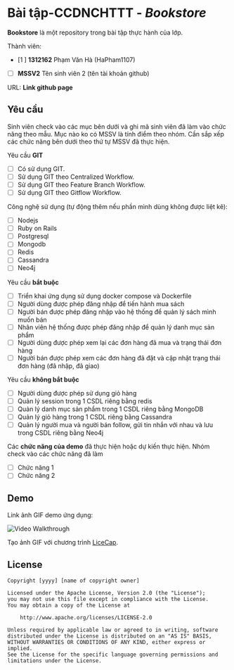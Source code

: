 ﻿# Bài tập-CCDNCHTTT - *Bookstore*

**Bookstore** là một repository trong bài tập thực hành của lớp.

Thành viên:
* [1 ] **1312162** Phạm Văn Hà (HaPham1107)
* [ ] **MSSV2** Tên sinh viên 2 (tên tài khoản github)

URL: **Link github page**

## Yêu cầu

Sinh viên check vào các mục bên dưới và ghi mã sinh viên đã làm vào chức năng theo mẫu. Mục nào ko có MSSV là tính điểm theo nhóm. Cần sắp xếp các chức năng bên dưới theo thứ tự MSSV đã thực hiện.

Yêu cầu **GIT**
* [ ] Có sử dụng GIT.
* [ ] Sử dụng GIT theo Centralized Workflow.
* [ ] Sử dụng GIT theo Feature Branch Workflow.
* [ ] Sử dụng GIT theo Gitflow Workflow.

Công nghệ sử dụng (tự động thêm nếu phần mình dùng không được liệt kê):
* [ ] Nodejs
* [ ] Ruby on Rails
* [ ] Postgresql
* [ ] Mongodb
* [ ] Redis
* [ ] Cassandra
* [ ] Neo4j

Yêu cầu **bắt buộc**
* [ ] Triển khai ứng dụng sử dụng docker compose và Dockerfile
* [ ] Người dùng được phép đăng nhập để tiến hành mua sách
* [ ] Người bán được phép đăng nhập vào hệ thống để quản lý sách mình muốn bán
* [ ] Nhân viên hệ thống được phép đăng nhập để quản lý danh mục sản phẩm
* [ ] Người dùng được phép xem lại các đơn hàng đã mua và trạng thái đơn hàng
* [ ] Người bán được phép xem các đơn hàng đã đặt và cập nhật trạng thái đơn hàng (đã nhập, đã giao)

Yêu cầu **không bắt buộc**
* [ ] Người dùng được phép sử dụng giỏ hàng
* [ ] Quản lý session trong 1 CSDL riêng bằng redis
* [ ] Quản lý danh mục sản phẩm trong 1 CSDL riêng bằng MongoDB
* [ ] Quản lý giỏ hàng trong 1 CSDL riêng bằng Cassandra
* [ ] Quản lý người mua và người bán follow, gửi tin nhắn với nhau và lưu trong CSDL riêng bằng Neo4j

Các **chức năng của demo** đã thực hiện hoặc dự kiến thực hiện. Nhóm check vào các chức năng đã làm
* [ ] Chức năng 1
* [ ] Chức năng 2

## Demo

Link ảnh GIF demo ứng dụng:

![Video Walkthrough](demo.gif)

Tạo ảnh GIF với chương trình [LiceCap](http://www.cockos.com/licecap/).


## License

    Copyright [yyyy] [name of copyright owner]

    Licensed under the Apache License, Version 2.0 (the "License");
    you may not use this file except in compliance with the License.
    You may obtain a copy of the License at

        http://www.apache.org/licenses/LICENSE-2.0

    Unless required by applicable law or agreed to in writing, software
    distributed under the License is distributed on an "AS IS" BASIS,
    WITHOUT WARRANTIES OR CONDITIONS OF ANY KIND, either express or implied.
    See the License for the specific language governing permissions and
    limitations under the License.
